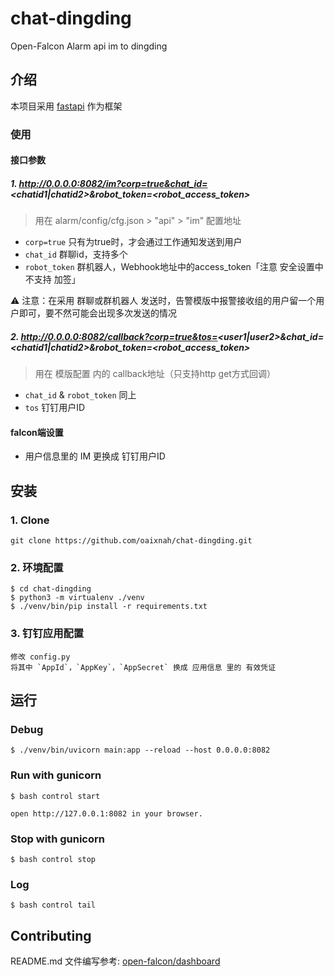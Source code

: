 # chat-dingding

Open-Falcon Alarm api im to dingding

## 介绍

本项目采用 [fastapi](https://fastapi.tiangolo.com/) 作为框架

### 使用

#### 接口参数

##### 1. http://0.0.0.0:8082/im?corp=true&chat_id=<chatid1|chatid2>&robot_token=<robot_access_token>

> 用在 alarm/config/cfg.json > "api" > "im" 配置地址

+ `corp=true` 只有为true时，才会通过工作通知发送到用户
+ `chat_id` 群聊id，支持多个
+ `robot_token` 群机器人，Webhook地址中的access_token「注意 安全设置中不支持 加签」

⚠️ 注意：在采用 群聊或群机器人 发送时，告警模版中报警接收组的用户留一个用户即可，要不然可能会出现多次发送的情况

##### 2. http://0.0.0.0:8082/callback?corp=true&tos=<user1|user2>&chat_id=<chatid1|chatid2>&robot_token=<robot_access_token>

> 用在 模版配置 内的 callback地址（只支持http get方式回调）

+ `chat_id` & `robot_token` 同上
+ `tos` 钉钉用户ID

#### falcon端设置

+ 用户信息里的 IM 更换成 钉钉用户ID

## 安装

### 1. Clone

```shell
git clone https://github.com/oaixnah/chat-dingding.git
```

### 2. 环境配置

```shell
$ cd chat-dingding
$ python3 -m virtualenv ./venv
$ ./venv/bin/pip install -r requirements.txt
```

### 3. 钉钉应用配置

```text
修改 config.py
将其中 `AppId`，`AppKey`，`AppSecret` 换成 应用信息 里的 有效凭证
```

## 运行

### Debug

```shell
$ ./venv/bin/uvicorn main:app --reload --host 0.0.0.0:8082
```

### Run with gunicorn

```shell
$ bash control start

open http://127.0.0.1:8082 in your browser.
```

### Stop with gunicorn

```shell
$ bash control stop
```

### Log

```shell
$ bash control tail
```

## Contributing

README.md 文件编写参考: [open-falcon/dashboard](https://github.com/open-falcon/dashboard)


